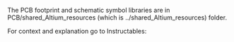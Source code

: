 The PCB footprint and schematic symbol libraries are in PCB/shared_Altium_resources (which is ../shared_Altium_resources) folder.

For context and explanation go to Instructables: 
